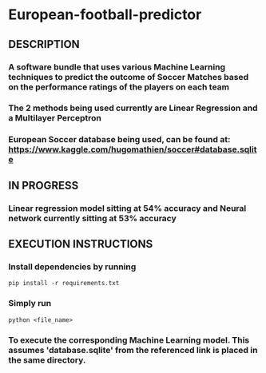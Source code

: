 # European-football-predictor

## DESCRIPTION
### A software bundle that uses various Machine Learning techniques to predict the outcome of Soccer Matches based on the performance ratings of the players on each team
### The 2 methods being used currently are Linear Regression and a Multilayer Perceptron
### European Soccer database being used, can be found at: https://www.kaggle.com/hugomathien/soccer#database.sqlite

## IN PROGRESS
### Linear regression model sitting at 54% accuracy and Neural network currently sitting at 53% accuracy


## EXECUTION INSTRUCTIONS

### Install dependencies by running
```pip install -r requirements.txt```

### Simply run 
```python <file_name>``` 
### To execute the corresponding Machine Learning model. This assumes 'database.sqlite' from the referenced link is placed in the same directory.

